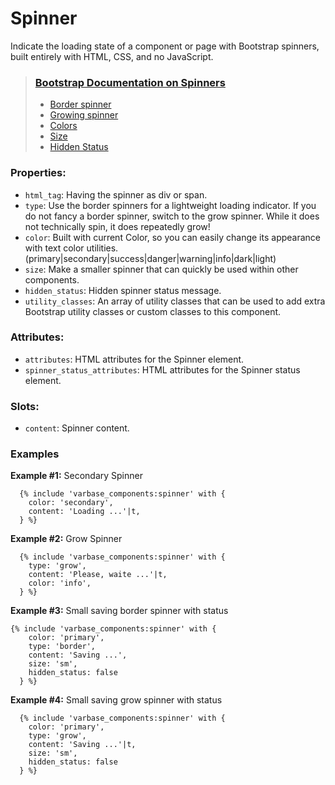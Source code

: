 # Spinner

Indicate the loading state of a component or page with Bootstrap spinners, built entirely with HTML, CSS, and no JavaScript.

> ### [Bootstrap Documentation on Spinners](https://getbootstrap.com/docs/5.3/components/spinners/)
> * [Border spinner](https://getbootstrap.com/docs/5.3/components/spinners/#border-spinner)
> * [Growing spinner](https://getbootstrap.com/docs/5.3/components/spinners/#growing-spinner)
> * [Colors](https://getbootstrap.com/docs/5.3/components/spinners/#colors)
> * [Size](https://getbootstrap.com/docs/5.3/components/spinners/#size)
> * [Hidden Status](https://getbootstrap.com/docs/5.3/components/spinners/#buttons)

### Properties:
* `html_tag`: Having the spinner as div or span.
* `type`: Use the border spinners for a lightweight loading indicator. If you do not fancy a border spinner, switch to the grow spinner. While it does not technically spin, it does repeatedly grow!
* `color`: Built with current Color, so you can easily change its appearance with text color utilities.
         (primary|secondary|success|danger|warning|info|dark|light)
* `size`: Make a smaller spinner that can quickly be used within other components.
* `hidden_status`: Hidden spinner status message.
* `utility_classes`: An array of utility classes that can
                    be used to add extra Bootstrap utility classes or custom
                    classes to this component.

### Attributes:
* `attributes`: HTML attributes for the Spinner element.
* `spinner_status_attributes`: HTML attributes for the Spinner status element.

### Slots:
* `content`: Spinner content.

### Examples
**Example #1:** Secondary Spinner
```
  {% include 'varbase_components:spinner' with {
    color: 'secondary',
    content: 'Loading ...'|t,
  } %}
```

**Example #2:** Grow Spinner
```
  {% include 'varbase_components:spinner' with {
    type: 'grow',
    content: 'Please, waite ...'|t,
    color: 'info',
  } %}
```

**Example #3:** Small saving border spinner with status
```
{% include 'varbase_components:spinner' with {
    color: 'primary',
    type: 'border',
    content: 'Saving ...',
    size: 'sm',
    hidden_status: false
  } %}
```

**Example #4:** Small saving grow spinner with status
```
  {% include 'varbase_components:spinner' with {
    color: 'primary',
    type: 'grow',
    content: 'Saving ...'|t,
    size: 'sm',
    hidden_status: false
  } %}
```

